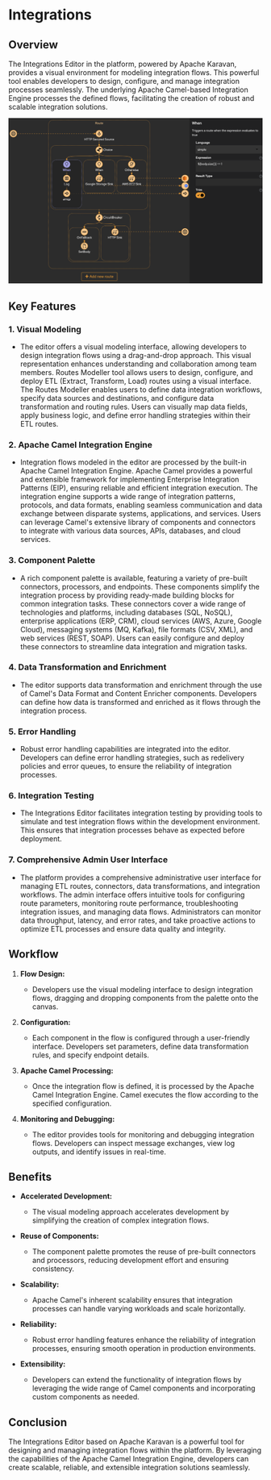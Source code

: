 # Integrations

## Overview

The Integrations Editor in the platform, powered by Apache Karavan, provides a visual environment for modeling integration flows. This powerful tool enables developers to design, configure, and manage integration processes seamlessly. The underlying Apache Camel-based Integration Engine processes the defined flows, facilitating the creation of robust and scalable integration solutions.

![Routes Modeler](../../images/camel-sample-flow.png)

## Key Features

### 1. **Visual Modeling**

   - The editor offers a visual modeling interface, allowing developers to design integration flows using a drag-and-drop approach. This visual representation enhances understanding and collaboration among team members. Routes Modeller tool allows users to design, configure, and deploy ETL (Extract, Transform, Load) routes using a visual interface. The Routes Modeller enables users to define data integration workflows, specify data sources and destinations, and configure data transformation and routing rules. Users can visually map data fields, apply business logic, and define error handling strategies within their ETL routes.

### 2. **Apache Camel Integration Engine**

   - Integration flows modeled in the editor are processed by the built-in Apache Camel Integration Engine. Apache Camel provides a powerful and extensible framework for implementing Enterprise Integration Patterns (EIP), ensuring reliable and efficient integration execution. The integration engine supports a wide range of integration patterns, protocols, and data formats, enabling seamless communication and data exchange between disparate systems, applications, and services. Users can leverage Camel's extensive library of components and connectors to integrate with various data sources, APIs, databases, and cloud services.

### 3. **Component Palette**

   - A rich component palette is available, featuring a variety of pre-built connectors, processors, and endpoints. These components simplify the integration process by providing ready-made building blocks for common integration tasks. These connectors cover a wide range of technologies and platforms, including databases (SQL, NoSQL), enterprise applications (ERP, CRM), cloud services (AWS, Azure, Google Cloud), messaging systems (MQ, Kafka), file formats (CSV, XML), and web services (REST, SOAP). Users can easily configure and deploy these connectors to streamline data integration and migration tasks.

### 4. **Data Transformation and Enrichment**

   - The editor supports data transformation and enrichment through the use of Camel's Data Format and Content Enricher components. Developers can define how data is transformed and enriched as it flows through the integration process.

### 5. **Error Handling**

   - Robust error handling capabilities are integrated into the editor. Developers can define error handling strategies, such as redelivery policies and error queues, to ensure the reliability of integration processes.

### 6. **Integration Testing**

   - The Integrations Editor facilitates integration testing by providing tools to simulate and test integration flows within the development environment. This ensures that integration processes behave as expected before deployment.

### 7. **Comprehensive Admin User Interface**
   
   - The platform provides a comprehensive administrative user interface for managing ETL routes, connectors, data transformations, and integration workflows. The admin interface offers intuitive tools for configuring route parameters, monitoring route performance, troubleshooting integration issues, and managing data flows. Administrators can monitor data throughput, latency, and error rates, and take proactive actions to optimize ETL processes and ensure data quality and integrity.

## Workflow

1. **Flow Design:**
   - Developers use the visual modeling interface to design integration flows, dragging and dropping components from the palette onto the canvas.

2. **Configuration:**
   - Each component in the flow is configured through a user-friendly interface. Developers set parameters, define data transformation rules, and specify endpoint details.

3. **Apache Camel Processing:**
   - Once the integration flow is defined, it is processed by the Apache Camel Integration Engine. Camel executes the flow according to the specified configuration.

4. **Monitoring and Debugging:**
   - The editor provides tools for monitoring and debugging integration flows. Developers can inspect message exchanges, view log outputs, and identify issues in real-time.

## Benefits

- **Accelerated Development:**
  - The visual modeling approach accelerates development by simplifying the creation of complex integration flows.

- **Reuse of Components:**
  - The component palette promotes the reuse of pre-built connectors and processors, reducing development effort and ensuring consistency.

- **Scalability:**
  - Apache Camel's inherent scalability ensures that integration processes can handle varying workloads and scale horizontally.

- **Reliability:**
  - Robust error handling features enhance the reliability of integration processes, ensuring smooth operation in production environments.

- **Extensibility:**
  - Developers can extend the functionality of integration flows by leveraging the wide range of Camel components and incorporating custom components as needed.

## Conclusion

The Integrations Editor based on Apache Karavan is a powerful tool for designing and managing integration flows within the platform. By leveraging the capabilities of the Apache Camel Integration Engine, developers can create scalable, reliable, and extensible integration solutions seamlessly.
